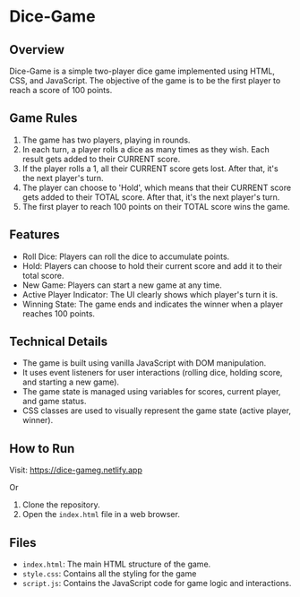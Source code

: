 # Dice-Game

## Overview

Dice-Game is a simple two-player dice game implemented using HTML, CSS, and JavaScript. The objective of the game is to be the first player to reach a score of 100 points.

## Game Rules

1. The game has two players, playing in rounds.
2. In each turn, a player rolls a dice as many times as they wish. Each result gets added to their CURRENT score.
3. If the player rolls a 1, all their CURRENT score gets lost. After that, it's the next player's turn.
4. The player can choose to 'Hold', which means that their CURRENT score gets added to their TOTAL score. After that, it's the next player's turn.
5. The first player to reach 100 points on their TOTAL score wins the game.

## Features

- Roll Dice: Players can roll the dice to accumulate points.
- Hold: Players can choose to hold their current score and add it to their total score.
- New Game: Players can start a new game at any time.
- Active Player Indicator: The UI clearly shows which player's turn it is.
- Winning State: The game ends and indicates the winner when a player reaches 100 points.

## Technical Details

- The game is built using vanilla JavaScript with DOM manipulation.
- It uses event listeners for user interactions (rolling dice, holding score, and starting a new game).
- The game state is managed using variables for scores, current player, and game status.
- CSS classes are used to visually represent the game state (active player, winner).

## How to Run
Visit: https://dice-gameg.netlify.app

Or 
1. Clone the repository.
2. Open the `index.html` file in a web browser.

## Files

- `index.html`: The main HTML structure of the game.
- `style.css`: Contains all the styling for the game 
- `script.js`: Contains the JavaScript code for game logic and interactions.

